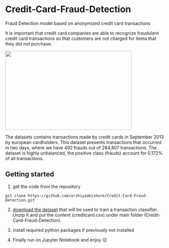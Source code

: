 # Credit-Card-Fraud-Detection
Fraud Detection model based on anonymized credit card transactions

It is important that credit card companies are able to recognize fraudulent credit card transactions so that customers are not charged for items that they did not purchase.

<img src="https://github.com/arshiyaakishore/images/blob/master/Credit%20Card%20Fraud%20Detection.jpg" width="400" height="250">

The datasets contains transactions made by credit cards in September 2013 by european cardholders.
This dataset presents transactions that occurred in two days, where we have 492 frauds out of 284,807 transactions. The dataset is highly unbalanced, the positive class (frauds) account for 0.172% of all transactions.



## Getting started

1. get the code from the repository
```
git clone https://github.com/arshiyaakishore/Credit-Card-Fraud-Detection.git 
```
2. [download the dataset](https://www.kaggle.com/mlg-ulb/creditcardfraud) that will be used to train a transaction classifier. Unzip it and put the content (creditcard.csv) under main folder (Credit-Card-Fraud-Detection)

3. install required python packages if previously not installed

4. Finally run on Jupyter Notebook and enjoy 😉

